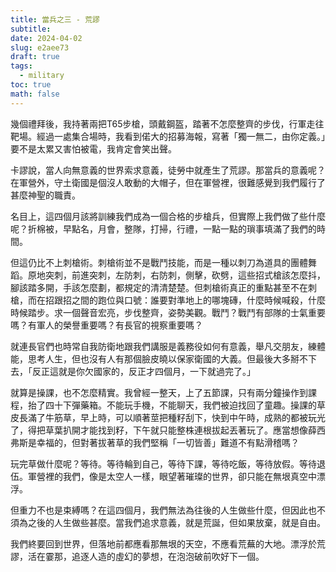 ```yaml
---
title: 當兵之三 - 荒謬
subtitle: 
date: 2024-04-02
slug: e2aee73
draft: true
tags:
  - military
toc: true
math: false
---
```

幾個禮拜後，我持著兩把T65步槍，頭戴鋼盔，踏著不怎麼整齊的步伐，行軍走往靶場。經過一處集合場時，我看到偌大的招募海報，寫著「獨一無二，由你定義。」要不是太累又害怕被電，我肯定會笑出聲。

卡謬說，當人向無意義的世界索求意義，徒勞中就產生了荒謬。那當兵的意義呢？在軍營外，守土衛國是個沒人敢動的大帽子，但在軍營裡，很難感覺到我們履行了甚麼神聖的職責。

名目上，這四個月該將訓練我們成為一個合格的步槍兵，但實際上我們做了些什麼呢？折棉被，早點名，月會，整隊，打掃，行禮，一點一點的瑣事填滿了我們的時間。

但這仍比不上刺槍術。刺槍術並不是戰鬥技能，而是一種以刺刀為道具的團體舞蹈。原地突刺，前進突刺，左防刺，右防刺，側擊，砍劈，這些招式槍該怎麼抖，腳該踏多開，手該怎麼劃，都規定的清清楚楚。但刺槍術真正的重點甚至不在刺槍，而在招跟招之間的跑位與口號：誰要對準地上的哪塊磚，什麼時候喊殺，什麼時候踏步。求一個聲音宏亮，步伐整齊，姿勢美觀。戰鬥？戰鬥有部隊的士氣重要嗎？有軍人的榮譽重要嗎？有長官的視察重要嗎？

就連長官們也時常自我防衛地跟我們講服是義務役如何有意義，舉凡交朋友，練體能，思考人生，但也沒有人有那個臉皮曉以保家衛國的大義。但最後大多掰不下去，「反正這就是你欠國家的，反正才四個月，一下就過完了。」

就算是操課，也不怎麼精實。我曾經一整天，上了五節課，只有兩分鐘操作到課程，抬了四十下彈藥箱。不能玩手機，不能聊天，我們被迫找回了童趣。操課的草皮長滿了牛筋草，早上時，可以順著莖把種籽刮下，快到中午時，成熟的都被玩光了，得把草葉扒開才能找到籽，下午就只能整株連根拔起丟著玩了。應當想像薛西弗斯是幸福的，但對著拔著草的我們堅稱「一切皆善」難道不有點滑稽嗎？

玩完草做什麼呢？等待。等待輪到自己，等待下課，等待吃飯，等待放假。等待退伍。軍營裡的我們，像是太空人一樣，眼望著璀璨的世界，卻只能在無垠真空中漂浮。

但重力不也是束縛嗎？在這四個月，我們無法為往後的人生做些什麼，但因此也不須為之後的人生做些甚麼。當我們追求意義，就是荒誕，但如果放棄，就是自由。

我們終要回到世界，但落地前都應看那無垠的天空，不應看荒蕪的大地。漂浮於荒謬，活在霎那，追逐人造的虛幻的夢想，在泡泡破前吹好下一個。


